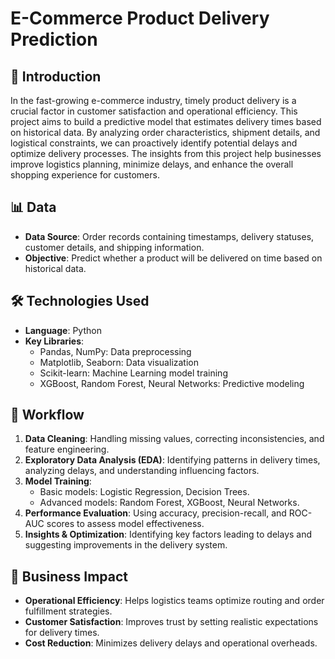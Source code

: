 # E-Commerce Product Delivery Prediction

## 📌 Introduction
In the fast-growing e-commerce industry, timely product delivery is a crucial factor in customer satisfaction and operational efficiency. This project aims to build a predictive model that estimates delivery times based on historical data. By analyzing order characteristics, shipment details, and logistical constraints, we can proactively identify potential delays and optimize delivery processes. The insights from this project help businesses improve logistics planning, minimize delays, and enhance the overall shopping experience for customers.

## 📊 Data
- **Data Source**: Order records containing timestamps, delivery statuses, customer details, and shipping information.
- **Objective**: Predict whether a product will be delivered on time based on historical data.

## 🛠️ Technologies Used
- **Language**: Python
- **Key Libraries**:
  - Pandas, NumPy: Data preprocessing
  - Matplotlib, Seaborn: Data visualization
  - Scikit-learn: Machine Learning model training
  - XGBoost, Random Forest, Neural Networks: Predictive modeling

## 🚀 Workflow
1. **Data Cleaning**: Handling missing values, correcting inconsistencies, and feature engineering.
2. **Exploratory Data Analysis (EDA)**: Identifying patterns in delivery times, analyzing delays, and understanding influencing factors.
3. **Model Training**:
   - Basic models: Logistic Regression, Decision Trees.
   - Advanced models: Random Forest, XGBoost, Neural Networks.
4. **Performance Evaluation**: Using accuracy, precision-recall, and ROC-AUC scores to assess model effectiveness.
5. **Insights & Optimization**: Identifying key factors leading to delays and suggesting improvements in the delivery system.

## 📢 Business Impact
- **Operational Efficiency**: Helps logistics teams optimize routing and order fulfillment strategies.
- **Customer Satisfaction**: Improves trust by setting realistic expectations for delivery times.
- **Cost Reduction**: Minimizes delivery delays and operational overheads.

